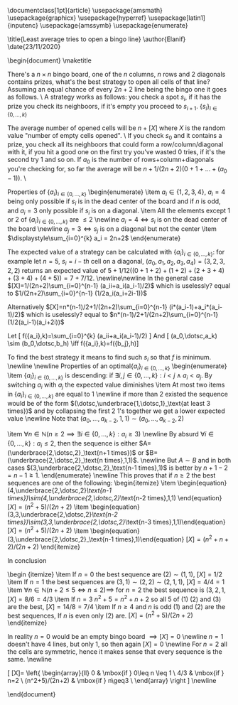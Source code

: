 \documentclass[1pt]{article}
\usepackage{amsmath}
\usepackage{graphicx}
\usepackage{hyperref}
\usepackage[latin1]{inputenc}
\usepackage{amssymb}
\usepackage{enumerate}

\title{Least average tries to open a bingo line}
\author{Elanif}
\date{23/11/2020}

\begin{document}
\maketitle

There's a $n\times n$ bingo board, one of the $n$ columns, $n$ rows and $2$ diagonals contains prizes, what's the best strategy to open all cells of that line? Assuming an equal chance of every $2n+2$ line being the bingo one it goes as follows.
\\
A strategy works as follows: you check a spot $s_i$, if it has the prize you check its neighboors, if it's empty you proceed to $s_{i+1}$. $\{s_i\}_{i\in \{0,\dotsc,k\}}$

The average number of opened cells will be $n+[X]$ where $X$ is the random value "number of empty cells opened".
\\
If you check $s_0$ and it contains a prize, you check all its neighboors that could form a row/column/diagonal with it, if you hit a good one on the first try you've wasted $0$ tries, if it's the second try $1$ and so on. If $a_0$ is the number of rows+column+diagonals you're checking for, so far the average will be $n+1/(2n+2)(0+1+...+(a_0-1))$.
\\

Properties of $\{a_i\}_{i\in \{0,\dotsc,k\}}$
\begin{enumerate}
\item $a_i\in\{1,2,3,4\}$, $a_i=4$ being only possible if $s_i$ is in the dead center of the board and if $n$ is odd, and $a_i=3$ only possible if $s_i$ is on a diagonal.
\item All the elements except $1$ or $2$ of $\{a_i\}_{i\in \{0,\dotsc,k\}}$ are $\leq 2$
\newline $a_i=4 \iff s_i$ is on the dead center of the board
\newline $a_j = 3 \iff s_j$ is on a diagonal but not the center
\item $\displaystyle\sum_{i=0}^{k} a_i = 2n+2$
\end{enumerate}

The expected value of a strategy can be calculated with $\{a_i\}_{i\in \{0,\dotsc,k\}}$: for example let $n=5$, $s_i=i-th$ cell on a diagonal, $(a_0,a_1,a_2,a_3,a_4)=(3,2,3,2,2)$ returns an expected value of $5+1/12((0+1+2)+(1+2)+(2+3+4)+(3+4)+(4+5)) = 7+7/12$.
\newline\newline
In the general case $[X]=1/(2n+2)\sum_{i=0}^{n-1} (a_ii+a_i(a_i-1)/2)$ which is uselessly? equal to $1/(2n+2)\sum_{i=0}^{n-1} (1/2a_i(a_i+2i-1))$

Alternatively $[X]=n*(n-1)/2+1/(2n+2)\sum_{i=0}^{n-1} (i*(a_i-1)+a_i*(a_i-1)/2)$ which is uselessly? equal to $n*(n-1)/2+1/(2n+2)\sum_{i=0}^{n-1} (1/2(a_i-1)(a_i+2i))$

Let 
\[ f(\{a_i\},k)=\sum_{i=0}^{k} (a_ii+a_i(a_i-1)/2) \]
And
\[ (a_0,\dotsc,a_k) \sim (b_0,\dotsc,b_h) \iff f(\{a_i\},k)=f(\{b_j\},h)\]

To find the best strategy it means to find such $s_i$ so that $f$ is minimum.
\newline \newline
Properties of an optimal$\{a_i\}_{i\in \{0,\dotsc,k\}}$
\begin{enumerate}
\item $\{a_i\}_{i\in \{0,\dotsc,k\}}$ is descending: if $\exists i,j\in\{0,\dotsc,k\}:i<j \land a_i<a_j$. By switching $a_i$ with $a_j$ the expected value diminishes
\item At most two items in $\{a_i\}_{i\in \{0,\dotsc,k\}}$ are equal to $1$
\newline if more than $2$ existed the sequence would be of the form $(\dotsc,\underbrace{1,\dotsc,1}_\text{at least 3 times})$ and by collapsing the first 2 1's together we get a lower expected value
\newline
Note that $(a_0,\dotsc,a_{k-2},1,1)\sim(a_0,\dotsc,a_{k-2},2)$

\item $\forall n\in\mathbb{N} (n\geq2 \implies \exists i\in\{0,\dotsc,k\}: a_i\geq3)$
\newline By absurd $\forall i\in\{0,\dotsc,k\}: a_i\leq2$, then the sequence is either $A=(\underbrace{2,\dotsc,2}_\text{n+1 times})$ or $B=(\underbrace{2,\dotsc,2}_\text{n times},1,1)$.
\newline But $A \sim B$ and in both cases $(3,\underbrace{2,\dotsc,2}_\text{n-1 times},1)$ is better by $n+1-2=n-1\geq1$.
\end{enumerate}
\newline
This proves that if $n\geq2$ the best sequences are one of the following:
\begin{itemize}
\item \begin{equation} (4,\underbrace{2,\dotsc,2}_\text{n-1 times})\sim(4,\underbrace{2,\dotsc,2}_\text{n-2 times},1,1)
\end{equation}
$[X]=(n^2+5)/(2n+2)$
\item \begin{equation}(3,3,\underbrace{2,\dotsc,2}_\text{n-2 times})\sim(3,3,\underbrace{2,\dotsc,2}_\text{n-3 times},1,1)\end{equation} $[X]=(n^2+5)/(2n+2)$
\item \begin{equation}(3,\underbrace{2,\dotsc,2}_\text{n-1 times},1)\end{equation} $[X]=(n^2+n+2)/(2n+2)$
\end{itemize}

In conclusion

\begin {itemize}
\item If $n=0$ the best sequence are $(2)\sim(1,1)$, $[X]=1/2$
\item If $n=1$ the best sequences are $(3,1)\sim(2,2)\sim(2,1,1)$, $[X]=4/4=1$
\item $\forall n\in\mathbb{N}(n+2\leq5 \iff n\leq2)\implies$ for $n=2$ the best sequence is $(3,2,1$, $[X]=8/6=4/3$
\item If $n=3$ $n^2+5=n^2+n+2$ so all 5 of (1) (2) and (3) are the best, $[X]=14/8=7/4$
\item If $n\geq4$ and $n$ is odd (1) and (2) are the best sequences, If $n$ is even only (2) are. $[X]=(n^2+5)/(2n+2)$
\end{itemize}

In reality $n=0$ would be an empty bingo board $\implies [X]=0$
\newline $n=1$ doesn't have $4$ lines, but only 1, so then again $[X]=0$
\newline For $n=2$ all the cells are symmetric, hence it makes sense that every sequence is the same.
\newline

\[
  [X]= \left\{
	\begin{array}{ll}
		0 & \mbox{if } 0\leq n \leq 1 \\
		4/3 & \mbox{if } n=2 \\
		(n^2+5)/(2n+2) & \mbox{if } n\geq3 \\
	\end{array}
\right
\]
\newline

\end{document}
